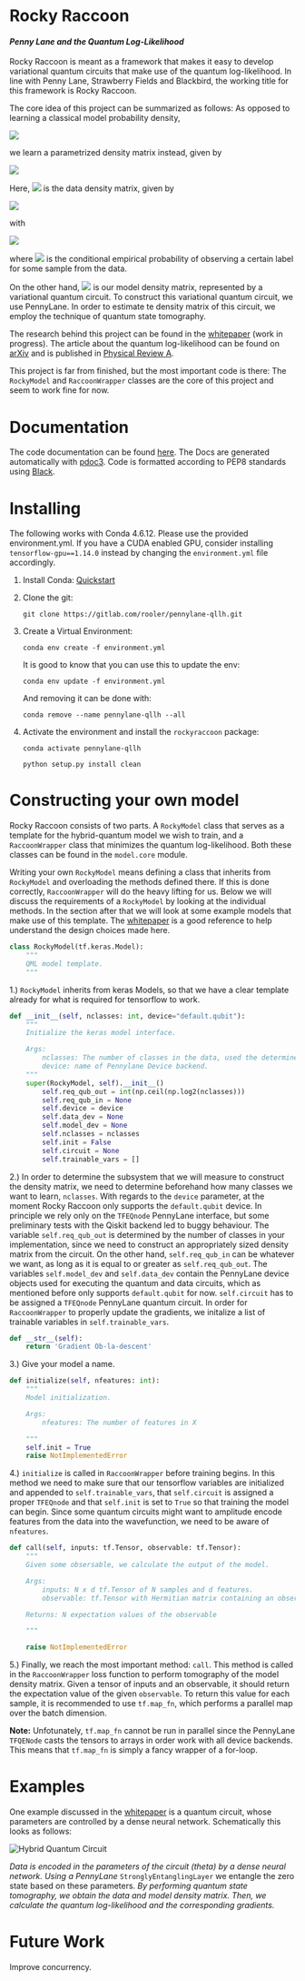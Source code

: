 
# Rocky Raccoon
#### *Penny Lane and the Quantum Log-Likelihood*

Rocky Raccoon is meant as a framework that makes it easy to develop variational quantum circuits that
make use of the quantum log-likelihood. In line with Penny Lane, Strawberry Fields and Blackbird, the working title for
 this framework is Rocky Raccoon.

The core idea of this project can be summarized as follows: As opposed to learning a classical model probability density, 

![](docs/resources/cllh.png)

we learn a parametrized density matrix instead, given by

![](docs/resources/qllh.png)

Here, ![](docs/resources/eta_x.png) is the data density matrix, given by

![](docs/resources/eta.png)

with

![](docs/resources/psi.png)

where ![](docs/resources/qyx.png) is the conditional empirical probability of observing a certain 
label for some sample from the data.

On the other hand, ![](docs/resources/rho.png) is our model density matrix, represented by a variational quantum circuit. 
To construct this variational quantum circuit, we use PennyLane. In order to estimate te density matrix
of this circuit, we employ the technique of quantum state tomography.

The research behind this project can be found in the [whitepaper](https://github.com/therooler/pennylane-qllh/blob/master/docs/pennylane_qllh.pdf) (work in progress). 
The article about the quantum log-likelihood can be found on [arXiv](https://arxiv.org/abs/1905.06728) and is 
published in [Physical Review A](http://doi.org/10.1103/PhysRevA.100.020301).

This project is far from finished, but the most important code is there: The `RockyModel` and `RaccoonWrapper` classes 
are the core of this project and seem to work fine for now.

# Documentation

The code documentation can be found [here]( https://therooler.github.io/pennylane-qllh/). The Docs are generated automatically
with [pdoc3](https://pypi.org/project/pdoc3/). Code is formatted according to PEP8 standards using 
[Black](https://black.readthedocs.io/en/stable/).

# Installing

The following works with Conda 4.6.12. Please use the provided environment.yml. 
If you have a CUDA enabled GPU, consider installing `tensorflow-gpu==1.14.0` instead by 
changing the `environment.yml` file accordingly.

 1. Install Conda: [Quickstart](https://www.digitalocean.com/community/tutorials/how-to-install-anaconda-on-ubuntu-18-04-quickstart)

 2. Clone the git:
 
    `git clone https://gitlab.com/rooler/pennylane-qllh.git`

 3. Create a Virtual Environment:

    `conda env create -f environment.yml`

    It is good to know that you can use this to update the env:

    `conda env update -f environment.yml`

    And removing it can be done with:

    `conda remove --name pennylane-qllh --all`
 4. Activate the environment and install the `rockyraccoon` package:
    
    `conda activate pennylane-qllh`
    
    `python setup.py install clean`

# Constructing your own model

Rocky Raccoon consists of two parts. A `RockyModel` class that serves as a template for the hybrid-quantum model 
we wish to train, and a `RaccoonWrapper` class that minimizes the quantum log-likelihood. Both these classes 
can be found in the `model.core` module. 

Writing your own `RockyModel` means defining a class that inherits from `RockyModel` and overloading the 
methods defined there. If this is done correctly, `RaccoonWrapper` will do the heavy lifting for us. 
Below we will discuss the requirements of a `RockyModel` by looking at the individual methods. In the section after that
we will look at some example models that make use of this template. The 
[whitepaper](https://github.com/therooler/pennylane-qllh/blob/master/docs/pennylane_qllh.pdf) is a good reference to 
help understand the design choices made here.

```python
class RockyModel(tf.keras.Model):
    """
    QML model template.
    """
```

 1.) `RockyModel` inherits from keras Models, so that we have a clear template already for what is required
 for tensorflow to work.

```python
def __init__(self, nclasses: int, device="default.qubit"):
    """
    Initialize the keras model interface.

    Args:
        nclasses: The number of classes in the data, used the determine the required output qubits.
        device: name of Pennylane Device backend.
    """
    super(RockyModel, self).__init__()
        self.req_qub_out = int(np.ceil(np.log2(nclasses)))
        self.req_qub_in = None
        self.device = device
        self.data_dev = None
        self.model_dev = None
        self.nclasses = nclasses
        self.init = False
        self.circuit = None
        self.trainable_vars = []
```

 2.) In order to determine the subsystem that we will measure to construct the density matrix, we need
 to determine beforehand how many classes we want to learn, `nclasses`. With regards to the `device` parameter,
 at the moment Rocky Raccoon only supports the `default.qubit` device. In principle we rely only on the 
 `TFEQnode` PennyLane interface, but some preliminary tests with the Qiskit backend led to buggy behaviour.
 The variable `self.req_qub_out` is determined by the number of classes in your implementation, since we need to 
 construct an appropriately sized density matrix from the circuit. On the other hand, `self.req_qub_in` can be whatever 
 we want, as long as it is equal to or greater as `self.req_qub_out`. The variables `self.model_dev` and `self.data_dev` 
 contain the PennyLane device objects used for executing the quantum and data circuits, which as mentioned before only 
 supports `default.qubit` for now. `self.circuit` has to be assigned a `TFEQnode` PennyLane quantum circuit. In order
 for `RaccoonWrapper` to properly update the gradients, we initalize a list of trainable variables in `self.trainable_vars`.

```python
def __str__(self):
    return 'Gradient Ob-la-descent'
```

 3.) Give your model a name.

```python
def initialize(self, nfeatures: int):
    """
    Model initialization.

    Args:
        nfeatures: The number of features in X

    """
    self.init = True
    raise NotImplementedError
```

 4.) `initialize` is called in `RaccoonWrapper` before training begins. In this method we need to make sure that our 
tensorflow variables are initialized and appended to `self.trainable_vars`, that `self.circuit` is assigned a proper `TFEQnode`
and that `self.init` is set to `True` so that training the model can begin. Since some quantum circuits might want to 
amplitude encode features from the data into the wavefunction, we need to be aware of `nfeatures`.

```python
def call(self, inputs: tf.Tensor, observable: tf.Tensor):
    """
    Given some obsersable, we calculate the output of the model.

    Args:
        inputs: N x d tf.Tensor of N samples and d features.
        observable: tf.Tensor with Hermitian matrix containing an observable

    Returns: N expectation values of the observable

    """

    raise NotImplementedError
```

 5.) Finally, we reach the most important method: `call`. This method is called in the
`RaccoonWrapper` loss function to perform tomography of the model density matrix. Given 
a tensor of inputs and an observable, it should return the expectation value of the
given `observable`. To return this value for each sample, it is recommended to use
 `tf.map_fn`, which performs a parallel map over the batch dimension. 

**Note:** Unfotunately, `tf.map_fn` cannot be run in parallel since the PennyLane 
`TFQENode` casts the tensors to arrays in order work with all device backends. This
means that `tf.map_fn` is simply a fancy wrapper of a for-loop. 

# Examples

One example discussed in the [whitepaper](https://github.com/therooler/pennylane-qllh/blob/master/docs/pennylane_qllh.pdf)
is a quantum circuit, whose parameters are controlled by a dense neural network. Schematically this
looks as follows:

![Hybrid Quantum Circuit](/docs/resources/model_3.png)

*Data is encoded in the parameters of the circuit (theta) by a dense neural network. Using a
PennyLane* `StronglyEntanglingLayer` we entangle the zero state based on these parameters. *By performing
quantum state tomography, we obtain the data and model density matrix. Then, we calculate the
quantum log-likelihood and the corresponding gradients.*

# Future Work

Improve concurrency.
